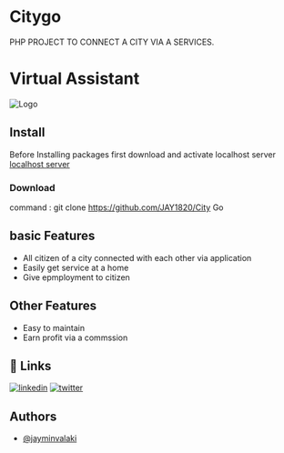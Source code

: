 # Citygo
PHP PROJECT TO CONNECT A CITY VIA A SERVICES. 

# Virtual Assistant


![Logo](https://www.linkpicture.com/q/github-project-city-go-gif.gif)

    
## Install

Before Installing packages first download and activate localhost server 
[localhost server](https://www.apachefriends.org/docs/hosting-xampp-on-google.html)

### Download
command : 
git clone https://github.com/JAY1820/City Go


  
## basic Features

- All citizen of a city connected with each other via application
- Easily get service at a home
- Give epmployment to citizen

## Other Features

- Easy to maintain
- Earn profit via a commssion


## 🔗 Links
[![linkedin](https://img.shields.io/badge/linkedin-0A66C2?style=for-the-badge&logo=linkedin&logoColor=white)](https://www.linkedin.com/in/savan-sutariya-60b819203/)
[![twitter](https://img.shields.io/badge/twitter-1DA1F2?style=for-the-badge&logo=twitter&logoColor=white)](https://twitter.com/savan_sutariya_)

  
## Authors

- [@jayminvalaki](https://github.com/JAY1820)
  
